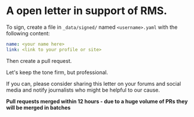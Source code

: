 # A open letter in support of RMS.

To sign, create a file in `_data/signed/` named `<username>.yaml` with the following content:

```yaml
name: <your name here>
link: <link to your profile or site>
```
Then create a pull request.

Let's keep the tone firm, but professional.

If you can, please consider sharing this letter on your forums and social media and notify journalists who might be helpful to our cause.

**Pull requests merged within 12 hours - due to a huge volume of PRs they will be merged in batches**
